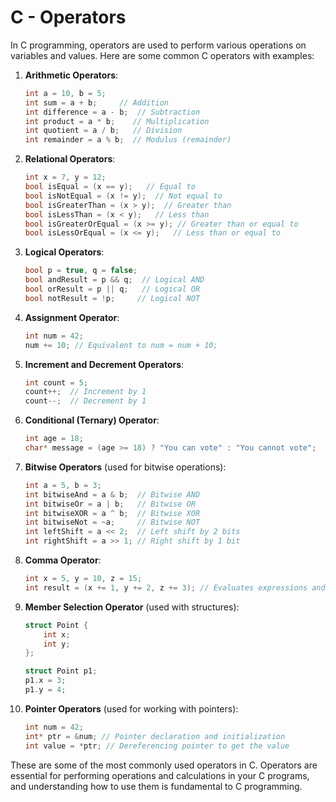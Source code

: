 # C - Operators

In C programming, operators are used to perform various operations on variables and values. Here are some common C operators with examples:

1. **Arithmetic Operators**:

   ```c
   int a = 10, b = 5;
   int sum = a + b;     // Addition
   int difference = a - b;  // Subtraction
   int product = a * b;    // Multiplication
   int quotient = a / b;   // Division
   int remainder = a % b;  // Modulus (remainder)
   ```

2. **Relational Operators**:

   ```c
   int x = 7, y = 12;
   bool isEqual = (x == y);   // Equal to
   bool isNotEqual = (x != y);  // Not equal to
   bool isGreaterThan = (x > y);  // Greater than
   bool isLessThan = (x < y);   // Less than
   bool isGreaterOrEqual = (x >= y); // Greater than or equal to
   bool isLessOrEqual = (x <= y);   // Less than or equal to
   ```

3. **Logical Operators**:

   ```c
   bool p = true, q = false;
   bool andResult = p && q;  // Logical AND
   bool orResult = p || q;   // Logical OR
   bool notResult = !p;     // Logical NOT
   ```

4. **Assignment Operator**:

   ```c
   int num = 42;
   num += 10; // Equivalent to num = num + 10;
   ```

5. **Increment and Decrement Operators**:

   ```c
   int count = 5;
   count++;  // Increment by 1
   count--;  // Decrement by 1
   ```

6. **Conditional (Ternary) Operator**:

   ```c
   int age = 18;
   char* message = (age >= 18) ? "You can vote" : "You cannot vote";
   ```

7. **Bitwise Operators** (used for bitwise operations):

   ```c
   int a = 5, b = 3;
   int bitwiseAnd = a & b;  // Bitwise AND
   int bitwiseOr = a | b;   // Bitwise OR
   int bitwiseXOR = a ^ b;  // Bitwise XOR
   int bitwiseNot = ~a;     // Bitwise NOT
   int leftShift = a << 2;  // Left shift by 2 bits
   int rightShift = a >> 1; // Right shift by 1 bit
   ```

8. **Comma Operator**:

   ```c
   int x = 5, y = 10, z = 15;
   int result = (x += 1, y += 2, z += 3); // Evaluates expressions and returns the value of the last one (z)
   ```

9. **Member Selection Operator** (used with structures):

   ```c
   struct Point {
       int x;
       int y;
   };
   
   struct Point p1;
   p1.x = 3;
   p1.y = 4;
   ```

10. **Pointer Operators** (used for working with pointers):

    ```c
    int num = 42;
    int* ptr = &num; // Pointer declaration and initialization
    int value = *ptr; // Dereferencing pointer to get the value
    ```

These are some of the most commonly used operators in C. Operators are essential for performing operations and calculations in your C programs, and understanding how to use them is fundamental to C programming.